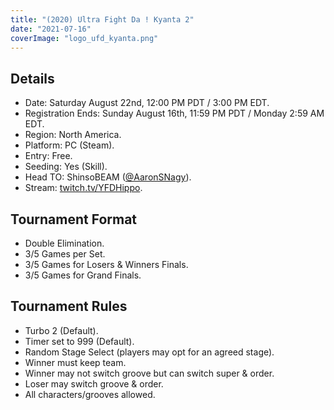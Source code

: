 ```yaml
---
title: "(2020) Ultra Fight Da ! Kyanta 2"
date: "2021-07-16"
coverImage: "logo_ufd_kyanta.png"
---
```


## Details

- Date: Saturday August 22nd, 12:00 PM PDT / 3:00 PM EDT.
- Registration Ends: Sunday August 16th, 11:59 PM PDT / Monday 2:59 AM EDT.
- Region: North America.
- Platform: PC (Steam).
- Entry: Free.
- Seeding: Yes (Skill).
- Head TO: ShinsoBEAM ([@AaronSNagy](https://twitter.com/AaronSNagy)).
- Stream: [twitch.tv/YFDHippo](http://www.twitch.tv/YFDHippo).

## Tournament Format

- Double Elimination.
- 3/5 Games per Set.
- 3/5 Games for Losers & Winners Finals.
- 3/5 Games for Grand Finals.

## Tournament Rules

- Turbo 2 (Default).
- Timer set to 999 (Default).
- Random Stage Select (players may opt for an agreed stage).
- Winner must keep team.
- Winner may not switch groove but can switch super & order.
- Loser may switch groove & order.
- All characters/grooves allowed.
